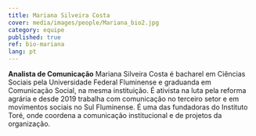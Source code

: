 ```yaml
---
title: Mariana Silveira Costa
cover: media/images/people/Mariana_bio2.jpg
category: equipe
published: true
ref: bio-mariana
lang: pt
---
```

**Analista de Comunicação** Mariana Silveira Costa é bacharel em Ciências Sociais pela Universidade Federal Fluminense e graduanda em Comunicação Social, na mesma instituição. É ativista na luta pela reforma agrária e desde 2019 trabalha com comunicação no terceiro setor e em movimentos sociais no Sul Fluminense. É uma das fundadoras do Instituto Toré, onde coordena a comunicação institucional e de projetos da organização.
